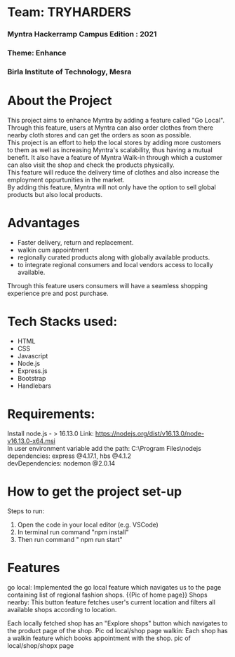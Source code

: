 <h1>Team: TRYHARDERS</H1>
<H3>Myntra Hackerramp Campus Edition : 2021 </h3>
<h3> Theme: Enhance</h3>
<h3> Birla Institute of Technology, Mesra </h3>

# About the Project
This project aims to enhance Myntra by adding a feature called "Go Local". <br>
Through this feature, users at Myntra can also order clothes from there nearby cloth stores and can get the orders as soon as possible.<br>
This project is an effort to help the local stores by adding more customers to them as well as increasing Myntra's scalability, thus having a mutual benefit.
It also have a feature of Myntra Walk-in through which a customer can also visit the shop and check the products physically.<br>
This feature will reduce the delivery time of clothes and also increase the employment oppurtunities in the market.<br>
By adding this feature, Myntra will not only have the option to sell global products but also local products.

# Advantages
<ul>
<li> Faster delivery, return and replacement.
<li> walkin cum appointment 
<li> regionally curated products along with globally available products.
<li>to integrate regional consumers and local vendors access to locally available. 
</ul>

Through this feature users consumers will have a seamless shopping experience pre and post purchase.

# Tech Stacks used:
<ul>
<li> HTML
<li> CSS
<li> Javascript
<li> Node.js
<li> Express.js
<li> Bootstrap
<li> Handlebars
</ul>

# Requirements:
Install node.js - > 16.13.0  Link: https://nodejs.org/dist/v16.13.0/node-v16.13.0-x64.msi <br>
In user environment variable add the path: C:\Program Files\nodejs<br>
dependencies: express @4.17.1, hbs @4.1.2 <br>
devDependencies: nodemon @2.0.14<br>

# How to get the project set-up
Steps to run:
1) Open the code in your local editor (e.g. VSCode)
2) In terminal run command "npm  install" 
3) Then run command " npm run start"

# Features
go local: Implemented the go local feature which navigates us to the page containing list of regional fashion shops. 
{{Pic of home page}}
Shops nearby: This button feature fetches user's current location and filters all available shops according to location.

 Each locally fetched shop has an
"Explore shops" button which navigates to the product page of the shop.
Pic od local/shop page
walkin: Each shop has a walkin feature which books appointment with the shop.
pic of local/shop/shopx page

